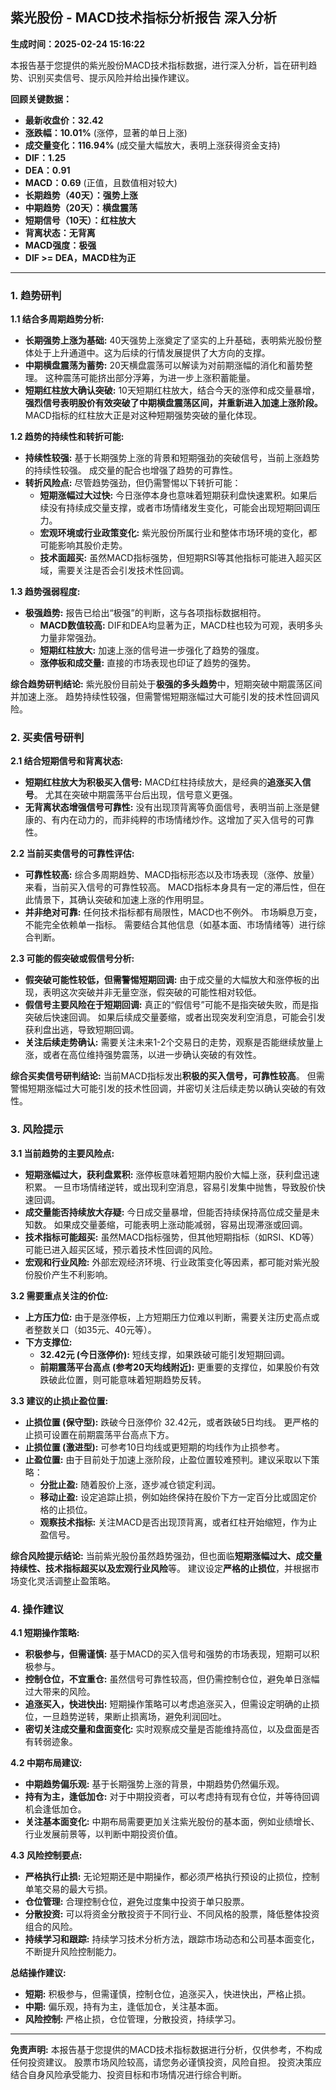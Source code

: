 ## 紫光股份 - MACD技术指标分析报告 深入分析

**生成时间：2025-02-24 15:16:22**

本报告基于您提供的紫光股份MACD技术指标数据，进行深入分析，旨在研判趋势、识别买卖信号、提示风险并给出操作建议。

**回顾关键数据：**

* **最新收盘价：32.42**
* **涨跌幅：10.01%** (涨停，显著的单日上涨)
* **成交量变化：116.94%** (成交量大幅放大，表明上涨获得资金支持)
* **DIF：1.25**
* **DEA：0.91**
* **MACD：0.69** (正值，且数值相对较大)
* **长期趋势（40天）：强势上涨**
* **中期趋势（20天）：横盘震荡**
* **短期信号（10天）：红柱放大**
* **背离状态：无背离**
* **MACD强度：极强**
* **DIF >= DEA，MACD柱为正**

---

### 1. 趋势研判

**1.1 结合多周期趋势分析:**

* **长期强势上涨为基础:** 40天强势上涨奠定了坚实的上升基础，表明紫光股份整体处于上升通道中。这为后续的行情发展提供了大方向的支撑。
* **中期横盘震荡为蓄势:** 20天横盘震荡可以解读为对前期涨幅的消化和蓄势整理。  这种震荡可能挤出部分浮筹，为进一步上涨积蓄能量。
* **短期红柱放大确认突破:** 10天短期红柱放大，结合今天的涨停和成交量暴增，**强烈信号表明股价有效突破了中期横盘震荡区间，并重新进入加速上涨阶段。**  MACD指标的红柱放大正是对这种短期强势突破的量化体现。

**1.2 趋势的持续性和转折可能:**

* **持续性较强:**  基于长期强势上涨的背景和短期强劲的突破信号，当前上涨趋势的持续性较强。  成交量的配合也增强了趋势的可靠性。
* **转折风险点:**  尽管趋势强劲，但仍需警惕以下转折可能：
    * **短期涨幅过大过快:**  今日涨停本身也意味着短期获利盘快速累积。如果后续没有持续成交量支撑，或者市场情绪发生变化，可能会出现短期回调压力。
    * **宏观环境或行业政策变化:**  紫光股份所属行业和整体市场环境的变化，都可能影响其股价走势。
    * **技术面超买:** 虽然MACD指标强势，但短期RSI等其他指标可能进入超买区域，需要关注是否会引发技术性回调。

**1.3 趋势强弱程度:**

* **极强趋势:**  报告已给出“极强”的判断，这与各项指标数据相符。
    * **MACD数值较高:** DIF和DEA均显著为正，MACD柱也较为可观，表明多头力量非常强劲。
    * **短期红柱放大:**  加速上涨的信号进一步强化了趋势的强度。
    * **涨停板和成交量:**  直接的市场表现也印证了趋势的强势。

**综合趋势研判结论:**  紫光股份目前处于**极强的多头趋势**中，短期突破中期震荡区间并加速上涨。  趋势持续性较强，但需警惕短期涨幅过大可能引发的技术性回调风险。


### 2. 买卖信号研判

**2.1 结合短期信号和背离状态:**

* **短期红柱放大为积极买入信号:**  MACD红柱持续放大，是经典的**追涨买入信号**。  尤其在突破中期震荡平台后出现，信号意义更强。
* **无背离状态增强信号可靠性:**  没有出现顶背离等负面信号，表明当前上涨是健康的、有内在动力的，而非纯粹的市场情绪炒作。这增加了买入信号的可靠性。

**2.2 当前买卖信号的可靠性评估:**

* **可靠性较高:**  综合多周期趋势、MACD指标形态以及市场表现（涨停、放量）来看，当前买入信号的可靠性较高。  MACD指标本身具有一定的滞后性，但在此情景下，其确认突破和加速上涨的作用明显。
* **并非绝对可靠:**  任何技术指标都有局限性，MACD也不例外。  市场瞬息万变，不能完全依赖单一指标。  需要结合其他信息（如基本面、市场情绪等）进行综合判断。

**2.3 可能的假突破或假信号分析:**

* **假突破可能性较低，但需警惕短期回调:**  由于成交量的大幅放大和涨停板的出现，表明这次突破并非无量空涨，假突破的可能性相对较低。
* **假信号主要风险在于短期回调:**  真正的“假信号”可能不是指突破失败，而是指突破后快速回调。  如果后续成交量萎缩，或者出现突发利空消息，可能会引发获利盘出逃，导致短期回调。
* **关注后续走势确认:**  需要关注未来1-2个交易日的走势，观察是否能继续放量上涨，或者在高位维持强势震荡，以进一步确认突破的有效性。

**综合买卖信号研判结论:**  当前MACD指标发出**积极的买入信号，可靠性较高**。  但需警惕短期涨幅过大可能引发的技术性回调，并密切关注后续走势以确认突破的有效性。


### 3. 风险提示

**3.1 当前趋势的主要风险点:**

* **短期涨幅过大，获利盘累积:**  涨停板意味着短期内股价大幅上涨，获利盘迅速积累。  一旦市场情绪逆转，或出现利空消息，容易引发集中抛售，导致股价快速回调。
* **成交量能否持续放大存疑:**  今日成交量暴增，但能否持续保持高位成交量是未知数。  如果成交量萎缩，可能表明上涨动能减弱，容易出现滞涨或回调。
* **技术指标可能超买:**  虽然MACD指标强势，但其他短期指标（如RSI、KD等）可能已进入超买区域，预示着技术性回调的风险。
* **宏观和行业风险:**  外部宏观经济环境、行业政策变化等因素，都可能对紫光股份股价产生不利影响。

**3.2 需要重点关注的价位:**

* **上方压力位:**  由于是涨停板，上方短期压力位难以判断，需要关注历史高点或者整数关口（如35元、40元等）。
* **下方支撑位:**
    * **32.42元 (今日涨停价):**  短线支撑，如果跌破可能引发短期回调。
    * **前期震荡平台高点 (参考20天均线附近):**  更重要的支撑位，如果股价有效跌破此位置，则可能意味着短期趋势反转。

**3.3 建议的止损止盈位置:**

* **止损位置 (保守型):**  跌破今日涨停价 32.42元，或者跌破5日均线。  更严格的止损可设置在前期震荡平台高点下方。
* **止损位置 (激进型):**  可参考10日均线或更短期的均线作为止损参考。
* **止盈位置:**  由于目前处于加速上涨阶段，止盈位置较难预判。建议采取以下策略：
    * **分批止盈:**  随着股价上涨，逐步减仓锁定利润。
    * **移动止盈:**  设定追踪止损，例如始终保持在股价下方一定百分比或固定价格的止损位。
    * **观察技术指标:**  关注MACD是否出现顶背离，或者红柱开始缩短，作为止盈信号。

**综合风险提示结论:**  当前紫光股份虽然趋势强劲，但也面临**短期涨幅过大、成交量持续性、技术指标超买以及宏观行业风险**等。  建议设定**严格的止损位**，并根据市场变化灵活调整止盈策略。


### 4. 操作建议

**4.1 短期操作策略:**

* **积极参与，但需谨慎:**  基于MACD的买入信号和强势的市场表现，短期可以积极参与。
* **控制仓位，不宜重仓:**  虽然信号可靠性较高，但仍需控制仓位，避免单日涨幅过大带来的风险。
* **追涨买入，快进快出:**  短期操作策略可以考虑追涨买入，但需设定明确的止损位，一旦趋势逆转，果断止损离场，避免利润回吐。
* **密切关注成交量和盘面变化:**  实时观察成交量是否能维持高位，以及盘面是否有转弱迹象。

**4.2 中期布局建议:**

* **中期趋势偏乐观:**  基于长期强势上涨的背景，中期趋势仍然偏乐观。
* **持有为主，逢低加仓:**  对于中期投资者，可以考虑持有现有仓位，并等待回调机会逢低加仓。
* **关注基本面变化:**  中期布局需要更加关注紫光股份的基本面，例如业绩增长、行业发展前景等，以判断中期投资价值。

**4.3 风险控制要点:**

* **严格执行止损:**  无论短期还是中期操作，都必须严格执行预设的止损位，控制单笔交易的最大亏损。
* **仓位管理:**  合理控制仓位，避免过度集中投资于单只股票。
* **分散投资:**  可以将资金分散投资于不同行业、不同风格的股票，降低整体投资组合的风险。
* **持续学习和跟踪:**  持续学习技术分析方法，跟踪市场动态和公司基本面变化，不断提升风险控制能力。

**总结操作建议:**

* **短期:** 积极参与，但需谨慎，控制仓位，追涨买入，快进快出，严格止损。
* **中期:** 偏乐观，持有为主，逢低加仓，关注基本面。
* **风险控制:** 严格止损，仓位管理，分散投资，持续学习。

---

**免责声明:** 本报告基于您提供的MACD技术指标数据进行分析，仅供参考，不构成任何投资建议。  股票市场风险较高，请您务必谨慎投资，风险自担。  投资决策应结合自身风险承受能力、投资目标和市场情况进行综合判断。